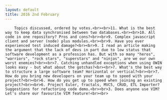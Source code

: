 ```yaml
---
layout: default
title: 2016 2nd February
---
```


		Topics discussed, ordered by votes.<br><br>11. What is the best way to keep data synchronised between two databases.<br><br>10. All code in one repository? Pros and cons?<br><br>9. Complex javascript client and server (node) plus modules.<br><br>9. Have you ever experienced test induced damage?<br><br>9. I read an article making the argument that the lack of devs in part due to low status that software development as a profession has. But with so many "heros", "warriors", "rock stars", "superstars" and "ninjas", are we our own worst enemies?<br><br>7. Catching unhandled exceptions when using OWIN looks easy - but what about the gotchas?<br><br>7. What's the best way to structure a large software team? Horizontal or vertical?<br><br>7. How do you bring new developers on your team up to speed with your project?<br><br>6. How do you get up to speed when joining an existing project?<br><br>6. Project Euler, fractals, MVC5, CRUD, ETL Importer? Suggestions for refactoring code demo.<br><br>3. Does anyone use VIM? Let's share our favourite VIM feature!<br><br>
	